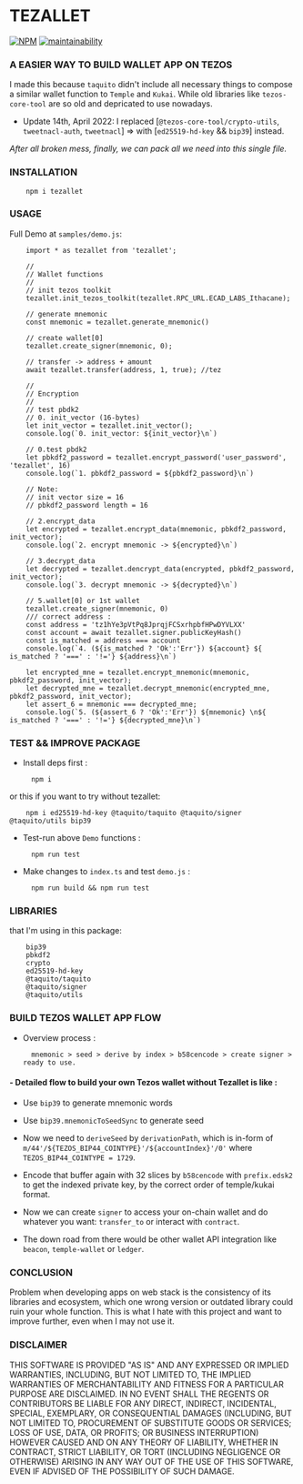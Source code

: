 # TEZALLET
[![NPM](https://img.shields.io/npm/v/tezallet.svg)](https://www.npmjs.org/package/tezallet)
[![maintainability](https://img.shields.io/codeclimate/maintainability-percentage/thetrung/tezallet?logo=code-climate&style=flat-square)](https://codeclimate.com/github/thetrung/tezallet)

### A EASIER WAY TO BUILD WALLET APP ON TEZOS
I made this because `taquito` didn't include all necessary things to compose a similar wallet function to `Temple` and `Kukai`. While old libraries like `tezos-core-tool` are so old and depricated to use nowadays.

- Update 14th, April 2022:
I replaced [`@tezos-core-tool/crypto-utils`, `tweetnacl-auth`, `tweetnacl`] => with [`ed25519-hd-key` && `bip39`] instead.

*After all broken mess, finally, we can pack all we need into this single file.*


### INSTALLATION

        npm i tezallet

### USAGE
Full Demo at `samples/demo.js`:

        import * as tezallet from 'tezallet';

        //
        // Wallet functions
        //
        // init tezos toolkit
        tezallet.init_tezos_toolkit(tezallet.RPC_URL.ECAD_LABS_Ithacane);

        // generate mnemonic
        const mnemonic = tezallet.generate_mnemonic()
 
        // create wallet[0] 
        tezallet.create_signer(mnemonic, 0);

        // transfer -> address + amount
        await tezallet.transfer(address, 1, true); //tez

        //
        // Encryption
        //
        // test pbdk2
        // 0. init_vector (16-bytes)
        let init_vector = tezallet.init_vector();
        console.log(`0. init_vector: ${init_vector}\n`)

        // 0.test pbdk2
        let pbkdf2_password = tezallet.encrypt_password('user_password', 'tezallet', 16)
        console.log(`1. pbkdf2_password = ${pbkdf2_password}\n`)

        // Note:
        // init vector size = 16
        // pbkdf2_password length = 16

        // 2.encrypt_data
        let encrypted = tezallet.encrypt_data(mnemonic, pbkdf2_password, init_vector);
        console.log(`2. encrypt mnemonic -> ${encrypted}\n`)

        // 3.decrypt_data
        let decrypted = tezallet.dencrypt_data(encrypted, pbkdf2_password, init_vector);
        console.log(`3. decrypt mnemonic -> ${decrypted}\n`)

        // 5.wallet[0] or 1st wallet
        tezallet.create_signer(mnemonic, 0) 
        /// correct address :
        const address = 'tz1hYe3pVtPq8JprqjFCSxrhpbfHPwDYVLXX'
        const account = await tezallet.signer.publicKeyHash()
        const is_matched = address === account
        console.log(`4. (${is_matched ? 'Ok':'Err'}) ${account} ${ is_matched ? '===' : '!='} ${address}\n`)

        let encrypted_mne = tezallet.encrypt_mnemonic(mnemonic, pbkdf2_password, init_vector);
        let decrypted_mne = tezallet.decrypt_mnemonic(encrypted_mne, pbkdf2_password, init_vector);
        let assert_6 = mnemonic === decrypted_mne;
        console.log(`5. (${assert_6 ? 'Ok':'Err'}) ${mnemonic} \n${ is_matched ? '===' : '!='} ${decrypted_mne}\n`)


### TEST && IMPROVE PACKAGE

- Install deps first :

        npm i

or this if you want to try without tezallet:

        npm i ed25519-hd-key @taquito/taquito @taquito/signer @taquito/utils bip39


- Test-run above `Demo` functions :

        npm run test    

- Make changes to `index.ts` and test `demo.js` :

        npm run build && npm run test

### LIBRARIES
that I'm using in this package:

        bip39
        pbkdf2
        crypto
        ed25519-hd-key 
        @taquito/taquito 
        @taquito/signer 
        @taquito/utils 


### BUILD TEZOS WALLET APP FLOW  
- Overview process : 

        mnemonic > seed > derive by index > b58cencode > create signer > ready to use.

#### - Detailed flow to build your own Tezos wallet without Tezallet is like :

- Use `bip39` to generate mnemonic words

- Use `bip39.mnemonicToSeedSync` to generate seed

- Now we need to `deriveSeed` by `derivationPath`, which is in-form of `m/44'/${TEZOS_BIP44_COINTYPE}'/${accountIndex}'/0'` where `TEZOS_BIP44_COINTYPE = 1729`.

- Encode that buffer again with 32 slices by `b58cencode` with `prefix.edsk2` to get the indexed private key, by the correct order of temple/kukai format.

- Now we can create `signer` to access your on-chain wallet and do whatever you want: `transfer_to` or interact with `contract`.

- The down road from there would be other wallet API integration like `beacon`, `temple-wallet` or `ledger`.

### CONCLUSION

Problem when developing apps on web stack is the consistency of its libraries and ecosystem, which one wrong version or outdated library could ruin your whole function. This is what I hate with this project and want to improve further, even when I may not use it.


### DISCLAIMER

THIS SOFTWARE IS PROVIDED "AS IS" AND ANY EXPRESSED OR IMPLIED WARRANTIES, INCLUDING, BUT NOT LIMITED TO, THE IMPLIED WARRANTIES OF MERCHANTABILITY AND FITNESS FOR A PARTICULAR PURPOSE ARE DISCLAIMED. IN NO EVENT SHALL THE REGENTS OR CONTRIBUTORS BE LIABLE FOR ANY DIRECT, INDIRECT, INCIDENTAL, SPECIAL, EXEMPLARY, OR CONSEQUENTIAL DAMAGES (INCLUDING, BUT NOT LIMITED TO, PROCUREMENT OF SUBSTITUTE GOODS OR SERVICES; LOSS OF USE, DATA, OR PROFITS; OR BUSINESS INTERRUPTION) HOWEVER CAUSED AND ON ANY THEORY OF LIABILITY, WHETHER IN CONTRACT, STRICT LIABILITY, OR TORT (INCLUDING NEGLIGENCE OR OTHERWISE) ARISING IN ANY WAY OUT OF THE USE OF THIS SOFTWARE, EVEN IF ADVISED OF THE POSSIBILITY OF SUCH DAMAGE.
